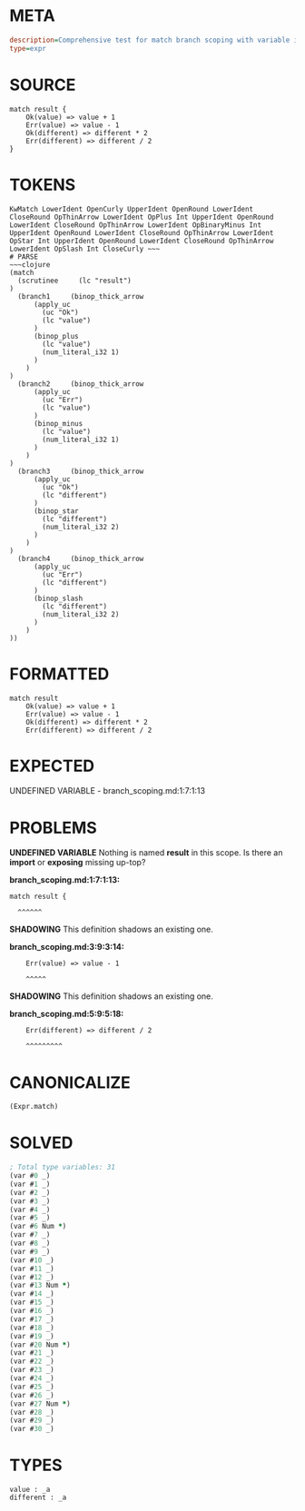 # META
~~~ini
description=Comprehensive test for match branch scoping with variable isolation
type=expr
~~~
# SOURCE
~~~roc
match result {
    Ok(value) => value + 1
    Err(value) => value - 1
    Ok(different) => different * 2
    Err(different) => different / 2
}
~~~
# TOKENS
~~~text
KwMatch LowerIdent OpenCurly UpperIdent OpenRound LowerIdent CloseRound OpThinArrow LowerIdent OpPlus Int UpperIdent OpenRound LowerIdent CloseRound OpThinArrow LowerIdent OpBinaryMinus Int UpperIdent OpenRound LowerIdent CloseRound OpThinArrow LowerIdent OpStar Int UpperIdent OpenRound LowerIdent CloseRound OpThinArrow LowerIdent OpSlash Int CloseCurly ~~~
# PARSE
~~~clojure
(match
  (scrutinee     (lc "result")
)
  (branch1     (binop_thick_arrow
      (apply_uc
        (uc "Ok")
        (lc "value")
      )
      (binop_plus
        (lc "value")
        (num_literal_i32 1)
      )
    )
)
  (branch2     (binop_thick_arrow
      (apply_uc
        (uc "Err")
        (lc "value")
      )
      (binop_minus
        (lc "value")
        (num_literal_i32 1)
      )
    )
)
  (branch3     (binop_thick_arrow
      (apply_uc
        (uc "Ok")
        (lc "different")
      )
      (binop_star
        (lc "different")
        (num_literal_i32 2)
      )
    )
)
  (branch4     (binop_thick_arrow
      (apply_uc
        (uc "Err")
        (lc "different")
      )
      (binop_slash
        (lc "different")
        (num_literal_i32 2)
      )
    )
))
~~~
# FORMATTED
~~~roc
match result
	Ok(value) => value + 1
	Err(value) => value - 1
	Ok(different) => different * 2
	Err(different) => different / 2
~~~
# EXPECTED
UNDEFINED VARIABLE - branch_scoping.md:1:7:1:13
# PROBLEMS
**UNDEFINED VARIABLE**
Nothing is named **result** in this scope.
Is there an **import** or **exposing** missing up-top?

**branch_scoping.md:1:7:1:13:**
```roc
match result {
```
      ^^^^^^


**SHADOWING**
This definition shadows an existing one.

**branch_scoping.md:3:9:3:14:**
```roc
    Err(value) => value - 1
```
        ^^^^^


**SHADOWING**
This definition shadows an existing one.

**branch_scoping.md:5:9:5:18:**
```roc
    Err(different) => different / 2
```
        ^^^^^^^^^


# CANONICALIZE
~~~clojure
(Expr.match)
~~~
# SOLVED
~~~clojure
; Total type variables: 31
(var #0 _)
(var #1 _)
(var #2 _)
(var #3 _)
(var #4 _)
(var #5 _)
(var #6 Num *)
(var #7 _)
(var #8 _)
(var #9 _)
(var #10 _)
(var #11 _)
(var #12 _)
(var #13 Num *)
(var #14 _)
(var #15 _)
(var #16 _)
(var #17 _)
(var #18 _)
(var #19 _)
(var #20 Num *)
(var #21 _)
(var #22 _)
(var #23 _)
(var #24 _)
(var #25 _)
(var #26 _)
(var #27 Num *)
(var #28 _)
(var #29 _)
(var #30 _)
~~~
# TYPES
~~~roc
value : _a
different : _a
~~~

